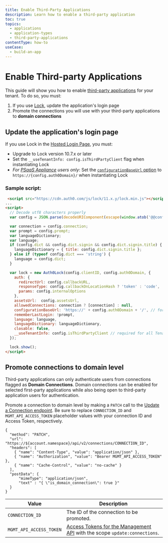 ```yaml
---
title: Enable Third-Party Applications
description: Learn how to enable a third-party application
toc: true
topics:
  - applications
  - application-types
  - third-party-applications
contentType: how-to
useCase:
  - build-an-app
---
```

# Enable Third-party Applications

This guide will show you how to enable [third-party applications](/applications/application-types#third-party-applications) for your tenant. To do so, you must:

1. If you use [Lock](/libraries/lock/v11), update the application's login page
2. Promote the connections you will use with your third-party applications to **domain connections**

## Update the application's login page

If you use Lock in the [Hosted Login Page](/hosted-pages/login), you must:

- Upgrade to Lock version 10.7.x or later
- Set the `__useTenantInfo: config.isThirdPartyClient` flag when instantiating Lock
- *For [PSaaS Appliance](/appliance) users only*: Set the [`configurationBaseUrl` option](https://github.com/auth0/lock#other-options) to `https://{config.auth0Domain}/` when instantiating Lock

### Sample script:

```html
 <script src="https://cdn.auth0.com/js/lock/11.x.y/lock.min.js"></script>
...
<script>
  // Decode utf8 characters properly
  var config = JSON.parse(decodeURIComponent(escape(window.atob('@@config@@'))));

  var connection = config.connection;
  var prompt = config.prompt;
  var languageDictionary;
  var language;
  if (config.dict && config.dict.signin && config.dict.signin.title) {
    languageDictionary = { title: config.dict.signin.title };
  } else if (typeof config.dict === 'string') {
    language = config.dict;
  }

  var lock = new Auth0Lock(config.clientID, config.auth0Domain, {
    auth: {
      redirectUrl: config.callbackURL,
      responseType: config.callbackOnLocationHash ? 'token' : 'code',
      params: config.internalOptions
    },
    assetsUrl:  config.assetsUrl,
    allowedConnections: connection ? [connection] : null,
    configurationBaseUrl: 'https://' + config.auth0Domain + '/', // for PSaaS only
    rememberLastLogin: !prompt,
    language: language,
    languageDictionary: languageDictionary,
    closable: false,
    __useTenantInfo: config.isThirdPartyClient // required for all Tenants
  });

  lock.show();
</script>
```

## Promote connections to domain level

Third-party applications can only authenticate users from connections flagged as **Domain Connections**. Domain connections can be enabled for selected first-party applications while also being open to third-party application users for authentication.

Promote a connection to domain level by making a `PATCH` call to the [Update a Connection endpoint](/api/management/v2#!/Connections/patch_connections_by_id). Be sure to replace `CONNECTION_ID` and `MGMT_API_ACCESS_TOKEN` placeholder values with your connection ID and Access Token, respectively.

```har
{
  "method": "PATCH",
  "url": "https://${account.namespace}/api/v2/connections/CONNECTION_ID",
  "headers": [
    { "name": "Content-Type", "value": "application/json" },
    { "name": "Authorization", "value": "Bearer MGMT_API_ACCESS_TOKEN" },
    { "name": "Cache-Control", "value": "no-cache" }
  ],
  "postData": {
      "mimeType": "application/json",
      "text" : "{ \"is_domain_connection\": true }"
  }
}
```

| Value | Description |
| - | - |
| `CONNECTION_ID` | Τhe ID of the connection to be promoted. |
| `MGMT_API_ACCESS_TOKEN` | [Access Tokens for the Management API](/api/management/v2/tokens) with the scope `update:connections`. |
